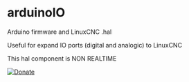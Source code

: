# arduinoIO
Arduino firmware and LinuxCNC .hal

Useful for expand IO ports (digital and analogic) to LinuxCNC

This hal component is NON REALTIME


[![Donate](https://img.shields.io/badge/Donate-PayPal-green.svg)](http://paypal.me/dinodf)

